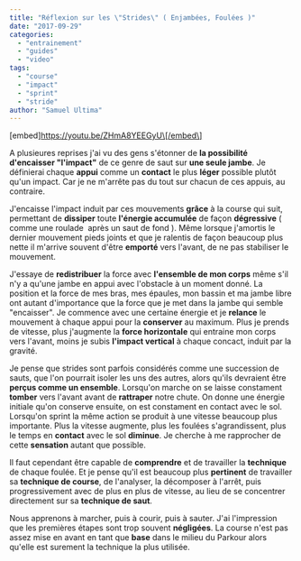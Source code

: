 ```yaml
---
title: "Réflexion sur les \"Strides\" ( Enjambées, Foulées )"
date: "2017-09-29"
categories: 
  - "entrainement"
  - "guides"
  - "video"
tags: 
  - "course"
  - "impact"
  - "sprint"
  - "stride"
author: "Samuel Ultima"
---
```


\[embed\]https://youtu.be/ZHmA8YEEGyU\[/embed\]

A plusieures reprises j'ai vu des gens s'étonner de **la possibilité d'encaisser "l'impact"** de ce genre de saut sur **une seule jambe**. Je définierai chaque **appui** comme un **contact** le plus **léger** possible plutôt qu'un impact. Car je ne m'arrête pas du tout sur chacun de ces appuis, au contraire.

J'encaisse l'impact induit par ces mouvements **grâce** à la course qui suit, permettant de **dissiper** toute **l'énergie accumulée** de façon **dégressive** ( comme une roulade  après un saut de fond ). Même lorsque j'amortis le dernier mouvement pieds joints et que je ralentis de façon beaucoup plus nette il m'arrive souvent d'être **emporté** vers l'avant, de ne pas stabiliser le mouvement.

J'essaye de **redistribuer** la force avec **l'ensemble de mon corps** même s'il n'y a qu'une jambe en appui avec l'obstacle à un moment donné. La position et la force de mes bras, mes épaules, mon bassin et ma jambe libre ont autant d'importance que la force que je met dans la jambe qui semble "encaisser". Je commence avec une certaine énergie et je **relance** le mouvement à chaque appui pour la **conserver** au maximum. Plus je prends de vitesse, plus j'augmente la **force horizontale** qui entraine mon corps vers l'avant, moins je subis **l'impact vertical** à chaque concact, induit par la gravité.

Je pense que strides sont parfois considérés comme une succession de sauts, que l'on pourrait isoler les uns des autres, alors qu'ils devraient être **perçus comme un ensemble**. Lorsqu'on marche on se laisse constament **tomber** vers l'avant avant de **rattraper** notre chute. On donne une énergie initiale qu'on conserve ensuite, on est constament en contact avec le sol. Lorsqu'on sprint la même action se produit à une vitesse beaucoup plus importante. Plus la vitesse augmente, plus les foulées s'agrandissent, plus le temps en **contact** avec le sol **diminue**. Je cherche à me rapprocher de cette **sensation** autant que possible.

Il faut cependant être capable de **comprendre** et de travailler la **technique** de chaque foulée. Et je pense qu'il est beaucoup plus **pertinent** de travailler sa **technique de course**, de l'analyser, la décomposer à l'arrêt, puis progressivement avec de plus en plus de vitesse, au lieu de se concentrer directement sur sa **technique de saut**.

Nous apprenons à marcher, puis à courir, puis à sauter. J'ai l'impression que les premières étapes sont trop souvent **négligées**. La course n'est pas assez mise en avant en tant que **base** dans le milieu du Parkour alors qu'elle est surement la technique la plus utilisée.
